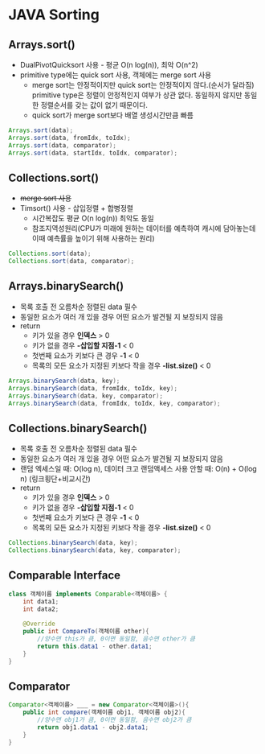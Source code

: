 # JAVA Sorting

## Arrays.sort()

* DualPivotQuicksort 사용 - 평균 O(n log(n)), 최악 O(n^2)
* primitive type에는 quick sort 사용, 객체에는 merge sort 사용
  * merge sort는 안정적이지만 quick sort는 안정적이지 않다.(순서가 달라짐) primitive type은 정렬이 안정적인지 여부가 상관 없다. 동일하지 않지만 동일한 정렬순서를 갖는 값이 없기 때문이다.
  * quick sort가 merge sort보다 배열 생성시간만큼 빠름

```java
Arrays.sort(data);
Arrays.sort(data, fromIdx, toIdx);
Arrays.sort(data, comparator);
Arrays.sort(data, startIdx, toIdx, comparator);
```



## Collections.sort()

* <s>merge sort 사용</s>
* Timsort() 사용 - 삽입정렬 + 합병정렬
  * 시간복잡도 평균 O(n log(n)) 최악도 동일
  * 참조지역성원리(CPU가 미래에 원하는 데이터를 예측하여 캐시에 담아놓는데 이때 예측률을 높이기 위해 사용하는 원리)

```java
Collections.sort(data);
Collections.sort(data, comparator);
```



## Arrays.binarySearch()

* 목록 호출 전 오름차순 정렬된 data 필수
* 동일한 요소가 여러 개 있을 경우 어떤 요소가 발견될 지 보장되지 않음
* return
  * 키가 있을 경우 **인덱스** > 0
  * 키가 없을 경우 **-삽입할 지점-1** < 0
  * 첫번째 요소가 키보다 큰 경우 **-1** < 0
  * 목록의 모든 요소가 지정된 키보다 작을 경우 **-list.size()** < 0

```java
Arrays.binarySearch(data, key);
Arrays.binarySearch(data, fromIdx, toIdx, key);
Arrays.binarySearch(data, key, comparator);
Arrays.binarySearch(data, fromIdx, toIdx, key, comparator);
```



## Collections.binarySearch()

* 목록 호출 전 오름차순 정렬된 data 필수
* 동일한 요소가 여러 개 있을 경우 어떤 요소가 발견될 지 보장되지 않음
* 랜덤 엑세스일 때: O(log n), 데이터 크고 랜덤액세스 사용 안할 때: O(n) + O(log n) (링크횡단+비교시간)
* return
  * 키가 있을 경우 **인덱스** > 0
  * 키가 없을 경우 **-삽입할 지점-1** < 0
  * 첫번째 요소가 키보다 큰 경우 **-1** < 0
  * 목록의 모든 요소가 지정된 키보다 작을 경우 **-list.size()** < 0

```java
Collections.binarySearch(data, key);
Collections.binarySearch(data, key, comparator);
```



## Comparable Interface

```java
class 객체이름 implements Comparable<객체이름> {
    int data1;
    int data2;
    
    @Override
    public int CompareTo(객체이름 other){
        //양수면 this가 큼, 0이면 동일함, 음수면 other가 큼
        return this.data1 - other.data1;
    }
}
```



## Comparator

```java
Comparator<객체이름> ___ = new Comparator<객체이름>(){
    public int compare(객체이름 obj1, 객체이름 obj2){
        //양수면 obj1가 큼, 0이면 동일함, 음수면 obj2가 큼
        return obj1.data1 - obj2.data1;
    }
}
```

